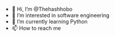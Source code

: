 - 👋 Hi, I’m @Thehashhobo
- 👀 I’m interested in software engineering 
- 🌱 I’m currently learning Python
- 📫 How to reach me 

<!---
Thehashhobo/Thehashhobo is a ✨ special ✨ repository because its `README.md` (this file) appears on your GitHub profile.
You can click the Preview link to take a look at your changes.
--->
